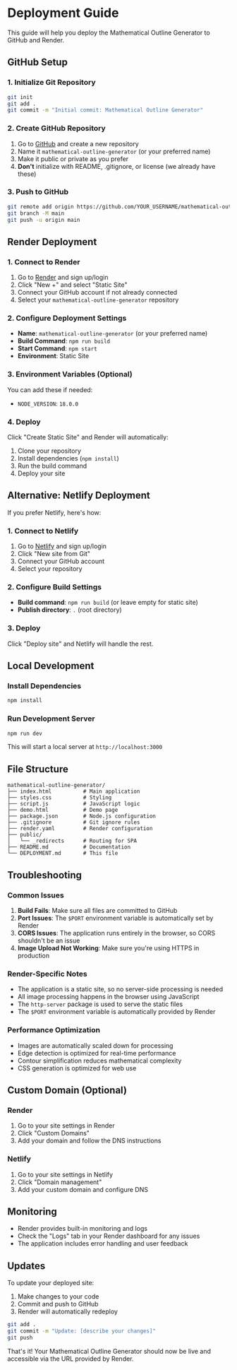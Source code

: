 # Deployment Guide

This guide will help you deploy the Mathematical Outline Generator to GitHub and Render.

## GitHub Setup

### 1. Initialize Git Repository
```bash
git init
git add .
git commit -m "Initial commit: Mathematical Outline Generator"
```

### 2. Create GitHub Repository
1. Go to [GitHub](https://github.com) and create a new repository
2. Name it `mathematical-outline-generator` (or your preferred name)
3. Make it public or private as you prefer
4. **Don't** initialize with README, .gitignore, or license (we already have these)

### 3. Push to GitHub
```bash
git remote add origin https://github.com/YOUR_USERNAME/mathematical-outline-generator.git
git branch -M main
git push -u origin main
```

## Render Deployment

### 1. Connect to Render
1. Go to [Render](https://render.com) and sign up/login
2. Click "New +" and select "Static Site"
3. Connect your GitHub account if not already connected
4. Select your `mathematical-outline-generator` repository

### 2. Configure Deployment Settings
- **Name**: `mathematical-outline-generator` (or your preferred name)
- **Build Command**: `npm run build`
- **Start Command**: `npm start`
- **Environment**: Static Site

### 3. Environment Variables (Optional)
You can add these if needed:
- `NODE_VERSION`: `18.0.0`

### 4. Deploy
Click "Create Static Site" and Render will automatically:
1. Clone your repository
2. Install dependencies (`npm install`)
3. Run the build command
4. Deploy your site

## Alternative: Netlify Deployment

If you prefer Netlify, here's how:

### 1. Connect to Netlify
1. Go to [Netlify](https://netlify.com) and sign up/login
2. Click "New site from Git"
3. Connect your GitHub account
4. Select your repository

### 2. Configure Build Settings
- **Build command**: `npm run build` (or leave empty for static site)
- **Publish directory**: `.` (root directory)

### 3. Deploy
Click "Deploy site" and Netlify will handle the rest.

## Local Development

### Install Dependencies
```bash
npm install
```

### Run Development Server
```bash
npm run dev
```

This will start a local server at `http://localhost:3000`

## File Structure
```
mathematical-outline-generator/
├── index.html          # Main application
├── styles.css          # Styling
├── script.js           # JavaScript logic
├── demo.html           # Demo page
├── package.json        # Node.js configuration
├── .gitignore          # Git ignore rules
├── render.yaml         # Render configuration
├── public/
│   └── _redirects      # Routing for SPA
├── README.md           # Documentation
└── DEPLOYMENT.md       # This file
```

## Troubleshooting

### Common Issues

1. **Build Fails**: Make sure all files are committed to GitHub
2. **Port Issues**: The `$PORT` environment variable is automatically set by Render
3. **CORS Issues**: The application runs entirely in the browser, so CORS shouldn't be an issue
4. **Image Upload Not Working**: Make sure you're using HTTPS in production

### Render-Specific Notes

- The application is a static site, so no server-side processing is needed
- All image processing happens in the browser using JavaScript
- The `http-server` package is used to serve the static files
- The `$PORT` environment variable is automatically provided by Render

### Performance Optimization

- Images are automatically scaled down for processing
- Edge detection is optimized for real-time performance
- Contour simplification reduces mathematical complexity
- CSS generation is optimized for web use

## Custom Domain (Optional)

### Render
1. Go to your site settings in Render
2. Click "Custom Domains"
3. Add your domain and follow the DNS instructions

### Netlify
1. Go to your site settings in Netlify
2. Click "Domain management"
3. Add your custom domain and configure DNS

## Monitoring

- Render provides built-in monitoring and logs
- Check the "Logs" tab in your Render dashboard for any issues
- The application includes error handling and user feedback

## Updates

To update your deployed site:
1. Make changes to your code
2. Commit and push to GitHub
3. Render will automatically redeploy

```bash
git add .
git commit -m "Update: [describe your changes]"
git push
```

That's it! Your Mathematical Outline Generator should now be live and accessible via the URL provided by Render.
